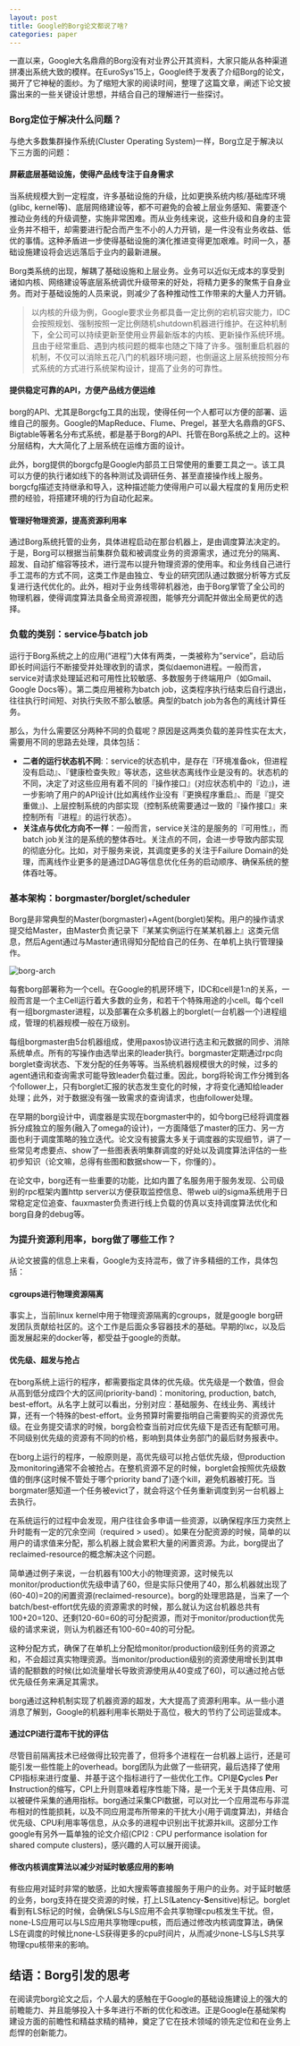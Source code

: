 ```yaml
---
layout: post
title: Google的Borg论文都说了啥?
categories: paper
---
```


一直以来，Google大名鼎鼎的Borg没有对业界公开其资料，大家只能从各种渠道拼凑出系统大致的模样。在EuroSys’15上，Google终于发表了介绍Borg的论文，揭开了它神秘的面纱。为了缩短大家的阅读时间，整理了这篇文章，阐述下论文披露出来的一些关键设计思想，并结合自己的理解进行一些探讨。

### Borg定位于解决什么问题？

与绝大多数集群操作系统(Cluster Operating System)一样，Borg立足于解决以下三方面的问题：

#### 屏蔽底层基础设施，使得产品线专注于自身需求

当系统规模大到一定程度，许多基础设施的升级，比如更换系统内核/基础库环境(glibc, kernel等)、底层网络建设等，都不可避免的会被上层业务感知、需要逐个推动业务线的升级调整，实施非常困难。而从业务线来说，这些升级和自身的主营业务并不相干，却需要进行配合而产生不小的人力开销，是一件没有业务收益、低优的事情。这种矛盾进一步使得基础设施的演化推进变得更加艰难。时间一久，基础设施建设将会远远落后于业内的最新进展。

Borg类系统的出现，解耦了基础设施和上层业务。业务可以近似无成本的享受到诸如内核、网络建设等底层系统调优升级带来的好处，将精力更多的聚焦于自身业务。而对于基础设施的人员来说，则减少了各种推动性工作带来的大量人力开销。

> 以内核的升级为例，Google要求业务都具备一定比例的宕机容灾能力，IDC会按照规划、强制按照一定比例随机shutdown机器进行维护。在这种机制下，全公司可以持续更新至使用业界最新版本的内核、更新操作系统环境。且由于经常重启、遇到内核问题的概率也随之下降了许多。强制重启机器的机制，不仅可以消除五花八门的机器环境问题，也倒逼这上层系统按照分布式系统的方式进行系统架构设计，提高了业务的可靠性。

#### 提供稳定可靠的API，方便产品线方便运维

borg的API、尤其是Borgcfg工具的出现，使得任何一个人都可以方便的部署、运维自己的服务。Google的MapReduce、Flume、Pregel，甚至大名鼎鼎的GFS、Bigtable等著名分布式系统，都是基于Borg的API、托管在Borg系统之上的。这种分层结构，大大简化了上层系统在运维方面的设计。

此外，borg提供的borgcfg是Google内部员工日常使用的重要工具之一。该工具可以方便的执行诸如线下的各种测试及调研任务、甚至直接操作线上服务。borgcfg描述支持继承和导入，这种描述能力使得用户可以最大程度的复用历史积攒的经验，将搭建环境的行为自动化起来。

#### 管理好物理资源，提高资源利用率

通过Borg系统托管的业务，具体进程启动在那台机器上，是由调度算法决定的。于是，Borg可以根据当前集群负载和被调度业务的资源需求，通过充分的隔离、超发、自动扩缩容等技术，进行混布以提升物理资源的使用率。和业务线自己进行手工混布的方式不同，这类工作是由独立、专业的研究团队通过数据分析等方式反复进行迭代优化的。此外，相对于业务线零碎机器池，由于Borg掌管了全公司的物理机器，使得调度算法具备全局资源视图，能够充分调配并做出全局更优的选择。

### 负载的类别：service与batch job

运行于Borg系统之上的应用(“进程”)大体有两类，一类被称为”service”，启动后即长时间运行不断接受并处理收到的请求，类似daemon进程。一般而言，service对请求处理延迟和可用性比较敏感、多数服务于终端用户（如Gmail、Google Docs等）。第二类应用被称为batch job，这类程序执行结束后自行退出，往往执行时间短、对执行失败不那么敏感。典型的batch job为各色的离线计算任务。

那么，为什么需要区分两种不同的负载呢？原因是这两类负载的差异性实在太大，需要用不同的思路去处理，具体包括：

* **二者的运行状态机不同**:：service的状态机中，是存在『环境准备ok，但进程没有启动』、『健康检查失败』等状态，这些状态离线作业是没有的。状态机的不同，决定了对这些应用有着不同的『操作接口』(对应状态机中的『边』)，进一步影响了用户的API设计(比如离线作业没有『更换程序重启』、而是『提交重做』)、上层控制系统的内部实现（控制系统需要通过一致的『操作接口』来控制所有『进程』的运行状态）。
* **关注点与优化方向不一样**：一般而言，service关注的是服务的『可用性』，而batch job关注的是系统的整体吞吐。关注点的不同，会进一步导致内部实现的彻底分化。比如，对于服务来说，其调度更多的关注于Failure Domain的处理，而离线作业更多的是通过DAG等信息优化任务的启动顺序、确保系统的整体吞吐等。

### 基本架构：borgmaster/borglet/scheduler

Borg是非常典型的Master(borgmaster)+Agent(borglet)架构。用户的操作请求提交给Master，由Master负责记录下『某某实例运行在某某机器上』这类元信息，然后Agent通过与Master通讯得知分配给自己的任务、在单机上执行管理操作。

![borg-arch]({{site.url}}/images/borg-arch.png)

每套borg部署称为一个cell。在Google的机房环境下，IDC和cell是1:n的关系，一般而言是一个主Cell运行着大多数的业务，和若干个特殊用途的小cell。每个cell有一组borgmaster进程，以及部署在众多机器上的borglet(一台机器一个)进程组成，管理的机器规模一般在万级别。

每组borgmaster由5台机器组成，使用paxos协议进行选主和元数据的同步、消除系统单点。所有的写操作由选举出来的leader执行。borgmaster定期通过rpc向borglet查询状态、下发分配的任务等等。当系统机器规模很大的时候，过多的agent通讯和查询需求可能导致leader负载过重。因此，borg将轮询工作分摊到各个follower上，只有borglet汇报的状态发生变化的时候，才将变化通知给leader处理；此外，对于数据没有强一致需求的查询请求，也由follower处理。

在早期的borg设计中，调度器是实现在borgmaster中的，如今borg已经将调度器拆分成独立的服务(融入了omega的设计)，一方面降低了master的压力、另一方面也利于调度策略的独立迭代。论文没有披露太多关于调度器的实现细节，讲了一些常见考虑要点、show了一些图表表明集群调度的好处以及调度算法评估的一些初步知识（论文嘛，总得有些图和数据show一下，你懂的）。

在论文中，borg还有一些重要的功能，比如内置了名服务用于服务发现、公司级别的rpc框架内置http server以方便获取监控信息、带web ui的sigma系统用于日常稳定定位追查、fauxmaster负责进行线上负载的仿真以支持调度算法优化和borg自身的debug等。

### 为提升资源利用率，borg做了哪些工作？

从论文披露的信息上来看，Google为支持混布，做了许多精细的工作，具体包括：

#### cgroups进行物理资源隔离

事实上，当前linux kernel中用于物理资源隔离的cgroups，就是google borg研发团队贡献给社区的。这个工作是后面众多容器技术的基础。早期的lxc，以及后面发展起来的docker等，都受益于google的贡献。

#### 优先级、超发与抢占

在borg系统上运行的程序，都需要指定具体的优先级。优先级是一个数值，但会从高到低分成四个大的区间(priority-band)：monitoring, production, batch, best-effort。从名字上就可以看出，分别对应：基础服务、在线业务、离线计算，还有一个特殊的best-effort。业务预算时需要指明自己需要购买的资源优先级。在业务提交请求的时候，borg会检查当前对应优先级下是否还有配额可用。不同级别优先级的资源有不同的价格，影响到具体业务部门的最后财务报表中。

在borg上运行的程序，一般原则是，高优先级可以抢占低优先级，但production及monitoring通常不会被抢占。在整机资源不足的时候，borglet会按照优先级数值的倒序(这时候不管处于哪个priority band了)逐个kill，避免机器被打死。当borgmater感知道一个任务被evict了，就会将这个任务重新调度到另一台机器上去执行。

在系统运行的过程中会发现，用户往往会多申请一些资源，以确保程序压力突然上升时能有一定的冗余空间（required > used）。如果在分配资源的时候，简单的以用户的请求值来分配，那么机器上就会累积大量的闲置资源。为此，borg提出了reclaimed-resource的概念解决这个问题。

简单通过例子来说，一台机器有100大小的物理资源，这时候先以monitor/production优先级申请了60，但是实际只使用了40，那么机器就出现了(60-40)=20的闲置资源(reclaimed-resource)。borg的处理思路是，当来了一个batch/best-effort优先级的资源需求的时候，那么就认为这台机器总共有100+20=120、还剩120-60=60的可分配资源，而对于monitor/production优先级的请求来说，则认为机器还有100-60=40的可分配。

这种分配方式，确保了在单机上分配给monitor/production级别任务的资源之和，不会超过真实物理资源。当monitor/production级别的资源使用增长到其申请的配额数的时候(比如流量增长导致资源使用从40变成了60)，可以通过抢占低优先级任务来满足其需求。

borg通过这种机制实现了机器资源的超发，大大提高了资源利用率。从一些小道消息了解到，Google的机器利用率长期处于高位，极大的节约了公司运营成本。

#### 通过CPI进行混布干扰的评估

尽管目前隔离技术已经做得比较完善了，但将多个进程在一台机器上运行，还是可能引发一些性能上的overhead。borg团队为此做了一些研究，最后选择了使用CPI指标来进行度量、并基于这个指标进行了一些优化工作。CPI是**C**ycles **P**er
**I**nstruction的缩写，CPI上升则意味着程序性能下降，是一个无关于具体应用、可以被硬件采集的通用指标。borg通过采集CPI数据，可以对比一个应用混布与非混布相对的性能损耗，以及不同应用混布所带来的干扰大小(用于调度算法)，并结合优先级、CPU利用率等信息，从众多的进程中识别出干扰源并kill。这部分工作google有另外一篇单独的论文介绍(CPI2 : CPU performance isolation for shared compute clusters)，感兴趣的人可以展开阅读。

#### 修改内核调度算法以减少对延时敏感应用的影响

有些应用对延时非常的敏感，比如大搜索等直接服务于用户的业务。对于延时敏感的业务，borg支持在提交资源的时候，打上LS(**L**atency-**S**ensitive)标记。borglet看到有LS标记的时候，会确保LS与LS应用不会共享物理cpu核发生干扰。但，none-LS应用可以与LS应用共享物理cpu核，而后通过修改内核调度算法，确保LS在调度的时候比none-LS获得更多的cpu时间片，从而减少none-LS与LS共享物理cpu核带来的影响。

## 结语：Borg引发的思考

在阅读完borg论文之后，个人最大的感触在于Google的基础设施建设上的强大的前瞻能力、并且能够投入十多年进行不断的优化和改进。正是Google在基础架构建设方面的前瞻性和精益求精的精神，奠定了它在技术领域的领先定位和在业务上彪悍的创新能力。
